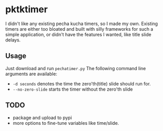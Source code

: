 # pktktimer
I didn't like any existing pecha kucha timers, so I made my own. 
Existing timers are either too bloated and built with silly frameworks for such a simple application, or didn't have the features I wanted, like title slide delays.

## Usage
Just download and run `pechatimer.py`
The following command line arguments are available:
+ `-d seconds` denotes the time the zero'th(title) slide should run for. 
+ `--no-zero-slide` starts the timer without the zero'th slide

## TODO
+ package and upload to pypi
+ more options to fine-tune variables like time/slide.



